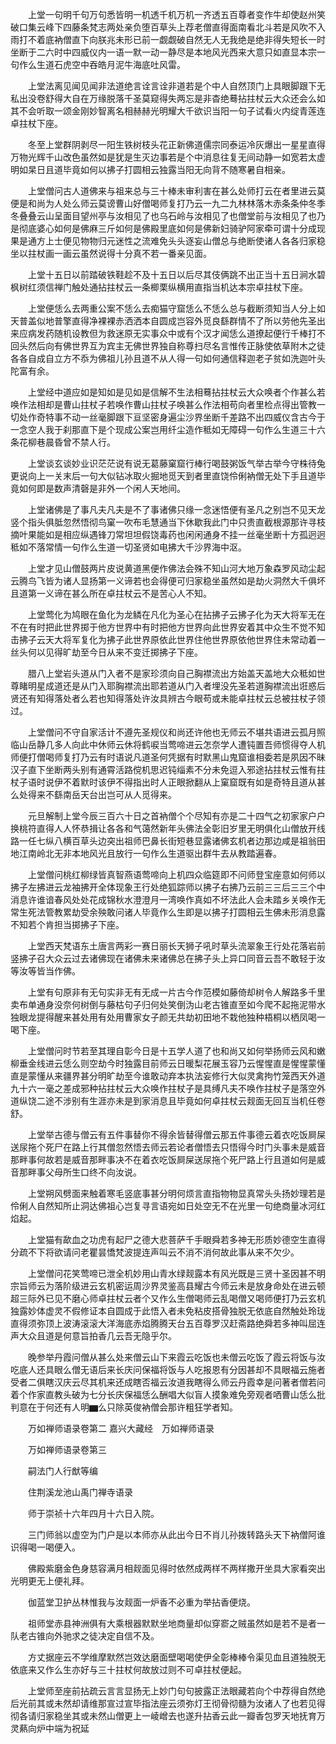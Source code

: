<!-- { "loadSidebar": true } -->
　　上堂一句明千句万句悉皆明一机透千机万机一齐透五百尊者变作牛却使赵州笑破口集云峰下四藤条梵志两处亲负堕百草头上荐老僧直得面南看北斗若是风吹不入雨打不着底衲僧直下向朕兆未形已前一觑觑破自然无人无我绝是绝非得失短长一时坐断于二六时中四威仪内一语一默一动一静尽是本地风光西来大意只如直显本宗一句作么生道石虎空中吞皓月泥牛海底吐风雷。

　　上堂法离见闻见闻非法道绝言诠言诠非道若是个中人自然顶门上具眼脚跟下无私出没卷舒得大自在万缘脱落千圣莫窥得失两忘是非杳绝蓦拈拄杖云大众还会么如其不会听取一颂金刚妙智离名相赫赫光明耀大千欲识当阳一句子试看火内绽青莲连卓拄杖下座。

　　冬至上堂群阴剥尽一阳生铁树枝头花正新佛道儒宗同泰运冷灰爆出一星星直得万物光辉千山改色虽然如是犹是生灭边事若是个中消息往复无间动静一如宽若太虚明如杲日且道毕竟如何以拂子打圆相云独露当阳无向背不随寒暑自相亲。

　　上堂僧问古人道佛来与祖来总与三十棒未审利害在甚么处师打云在者里进云莫便是和尚为人处么师云莫谤曹山好僧喝师复打乃云一九二九林林落木赤条条仲冬季冬叠叠云山呈面目望州亭与汝相见了也乌石岭与汝相见了也僧堂前与汝相见了也乃是彻底婆心如何是佛麻三斤如何是佛殿里底如何是佛新妇骑驴阿家牵可谓十分成现果是通方上士便见物物归元迷性之流难免头头逐妄山僧总与绝断使诸人各各归家稳坐以拄杖画一画云虽然说得十分真不若一番亲见面。

　　上堂十五日以前踏破铁鞋趁不及十五日以后尽其伎俩跳不出正当十五日涧水碧枫树红须信禅门触处通拈拄杖云一条楖栗纵横用直指当机达本宗卓拄杖下座。

　　上堂便恁么去两重公案不恁么去痴猫守窟恁么不恁么总与截断须知当人分上如天普盖似地普擎直得净裸裸赤洒洒本自圆成岂容外觅良繇群情不了所以劳他先圣出来应病发药随机设教但为救迷原无实事众中或有个汉才闻恁么道撩起便行千棒打不回头然后向有佛世界互为宾主无佛世界独自称尊扫尽名言惟传正脉使依草附木之徒各各自成自立方不忝为佛祖儿孙且道不从人得一句如何通信释迦老子贫如洗迦叶头陀富有余。

　　上堂经中道应如是知如是见如是信解不生法相蓦拈拄杖云大众唤者个作甚么若唤作法相却是曹山拄杖子若唤作曹山拄杖子唤甚么作法相苟向者里检点得出管教一切处作奇特事不动一丝毫脚跟下亘坚密身遍尘沙界坐断千差路不出四威仪含古今于一念空人我于刹那直下是个现成公案岂用纤尘造作秪如无障碍一句作么生道三十六条花柳巷晨昏曾不禁人行。

　　上堂谈玄谈妙业识茫茫说有说无葛藤窠窟行棒行喝鼓粥饭气举古举今守株待兔更说向上一关末后一句大似钻冰取火掘地觅天到者里直饶伶俐衲僧无处下手且道毕竟如何即是数声清磬是非外一个闲人天地间。

　　上堂诸佛是了事凡夫凡夫是不了事诸佛只缘一念迷悟便有圣凡之别岂不见天龙竖个指头俱胝忽然悟彻鸟窠一吹布毛慧通当下休歇我此门中只贵直截根源那许寻枝摘叶果能如是相应纵遇锋刀常坦坦假饶毒药也闲闲通身不挂一丝毫坐断十方孤迥迥秪如不落常情一句作么生道一切圣贤如电拂大千沙界海中沤。

　　上堂才见山僧鼓两片皮说黄道黑便作佛法会殊不知山河大地万象森罗风动尘起云腾鸟飞皆为诸人显扬第一义谛若也会得便可归家稳坐虽然如是劫火洞然大千俱坏且道第一义谛在甚么所在卓拄杖云不是苦心人不知。

　　上堂莺化为鸠眼在鱼化为龙鳞在凡化为圣心在拈拂子云拂子化为天大将军无在不在有时把此世界掷于他方世界中有时把他方世界向此世界安着其中众生不觉不知击拂子云天大将军复化为拂子此世界原依此世界住他世界原依他世界住未常动着一丝头何以见得旷劫至今日从来不变迁掷拂子下座。

　　腊八上堂岩头道从门入者不是家珍须向自己胸襟流出方始盖天盖地大众秪如世尊睹明星成道还是从门入耶胸襟流出耶若道从门入者埋没先圣若道胸襟流出诳惑后贤还有知得落处者么若也知得落处许汝具辨古今眼苟或未能卓拄杖云总被拄杖子领过。

　　上堂僧问不守自家活计不遵先圣规仪和尚还许他也无师云不堪共语进云孤月照临山岳静几多人向此中休师云休将鹤唳当莺啼进云怎奈学人遭钝置吾师惯得夺人机师便打僧喝师复打乃云有时语说凡道圣何凭据有时默黑山鬼窟谁相委若是夙因不昧汉子直下坐断两头别有通霄活路傥机思迟钝缁素不分未免逗入邪途拈拄杖云惟有拄杖子语时说伊不着默时该伊不得指出时人正眼掀翻从上窠窟既有如是奇特且道从甚么处得来不繇南岳天台出岂可从人觅得来。

　　元旦解制上堂今辰三百六十日之首衲僧个个尽知有亦是二十四气之初家家户户换桃符直得人人怀恭揖让各各和气蔼然新年头佛法全彰旧岁里无明俱化山僧放开线路一任七纵八横百草头边突出祖师巴鼻长街短巷显露诸佛玄机者边那边咸是祖翁田地江南岭北无非本地风光且放行一句作么生道驱出群牛去从教踏遍春。

　　上堂僧问桃红柳绿皆真智燕语莺啼向上机四众临筵即不问师登宝座意如何师以拂子左拂进云龙袖拂开全体现象王行处绝狐踪师以拂子右拂乃云前三三后三三个中消息许谁谙春风处处花成锦秋水澄澄月一湾唤作真如不坏法此人会未踏乡关唤作无常生死法管教累劫受余殃敢问诸人毕竟作么生即是以拂子打圆相云生佛未形消息露不知若个肯担当掷拂子下座。

　　上堂西天梵语东土唐言两彩一赛日丽长天狮子吼时草头流翠象王行处花落岩前竖拂子召大众云过去诸佛现在诸佛未来诸佛总在拂子头上异口同音云吾不敢轻于汝等汝等皆当作佛。

　　上堂有句原非有无句实非无有无成一片古今作范模如藤倚却树令人解路多千里卖布单通身没奈何树倒与藤枯句子归何处笑倒沩山老古锥直至如今爬不起拖泥带水独眼龙提得醒来甚处用有处用曹家女子颜无共劫初田地不栽他独种梧桐以栖凤喝一喝下座。

　　上堂僧问时节若至其理自彰今日是十五学人道了也和尚又如何举扬师云风和嫩柳垂金线进云恁么则空劫今时独露目前师云日暖梨花展玉容乃云惺惺直是惺惺蒙懂直是蒙懂从来疆界甚分明旷劫至今谁敢动弃本执法妄修行大似灵禽拘竹笼西天外道九十六一毫之差成邪种拈拄杖云大众唤作拄杖子是具缚凡夫不唤作拄杖子是落空外道纵饶二途不涉别有生涯亦未是到家消息且毕竟如何卓拄杖云觌面无回互当机任卷舒。

　　上堂举古德与僧云有五件事替你不得余皆替得僧云那五件事德云着衣吃饭屙屎送尿拖个死尸在路上行其僧忽然悟去师云若论者僧悟去只悟得今时门头事未是威音那畔事何故若是威音那畔事决不在着衣吃饭屙屎送尿拖个死尸路上行且道如何是威音那畔事父母所生口终不向汝说。

　　上堂朔风劈面来触着寒毛竖底事甚分明何烦言直指物物显真常头头扬妙理若是伶俐人自然知所止洞达佛祖心岂复寻言语宛如日处空无不在光里一句绝商量冰河红焰起。

　　上堂猫有歃血之功虎有起尸之德大悲菩萨千手眼舜若多神无形质妙德空生直得分疏不下将欲请问老瞿昙憍梵波提连声叫云不消不消何故此事从来不欠少。

　　上堂僧问花笑莺啼已泄全机妙用山青水绿觌露本有风光既是三贤十圣因甚不明宗旨师云为落阶级进云玄机密运周沙界灵鉴高县耀古今师云未是放身命处在进云顿超三际外已见不磨心师卓拄杖云者个又作么生僧喝师云乱喝僧又喝师便打乃云玄机独露妙体虚灵不假修证本自圆成于此悟入者未免粘皮搭骨独脱无依底自然触处玲珑直得须弥顶上波涛滚滚大洋海底赤焰腾腾天台五百尊罗汉赶斋路绝舜若多神叫屈连声大众且道是何意旨拍香几云吾无隐乎尔。

　　晚参举丹霞问僧从甚么处来僧云山下来霞云吃饭也未僧云吃饭了霞云将饭与汝吃底人还具眼么僧无语后来长庆问保福将饭与人吃报恩有分因甚却不具眼福云施者受者二俱瞎汉庆云尽其机来还成瞎否福云汝道我瞎得么师云丹霞幸是问著者僧若问着个作家直教头破为七分长庆保福恁么酬唱大似盲人摸象难免旁观者哂曹山恁么批判意在于何还有人明▆么只除英俊衲僧会那许粗狂学者知。

　　万如禅师语录卷第二
嘉兴大藏经　万如禅师语录


　　万如禅师语录卷第三

　　嗣法门人行猷等编

　　住荆溪龙池山禹门禅寺语录

　　师于崇祯十六年四月十六日入院。

　　三门师翁以虚空为门户是以本师亦从此出今日不肖儿孙拨转路头天下衲僧阿谁识得喝一喝便入。

　　佛殿紫磨金色身慈容满月相觌面见得时依然成两样不两样撒开坐具大家看突出光明更无上便礼拜。

　　伽蓝堂卫护丛林惟我与汝觌面一炉香不必重为举拈香便烧。

　　祖师堂赤县神洲俱有大乘根器默默坐地商量却似穿窬之贼虽然如是若不是者一队老古锥向外驰求之徒决定自信不及。

　　方丈据座云不学维摩默然岂效达磨面壁喝喝使伊全彰棒棒令渠见血且道独脱无依底来又作么生亦好与三十拄杖何故放过则不可卓拄杖便起。

　　上堂师至座前拈疏云言言显扬无上妙门句句披露正法眼藏若向个中荐得自然绝后光前其或未然却请维那宣过宣毕指法座云须弥灯王彻骨彻髓为汝诸人了也若见得彻各请归家稳坐其或未然山僧更上一崚嶒去也遂升拈香云此一瓣香包罗天地抚育万灵爇向炉中端为祝延
